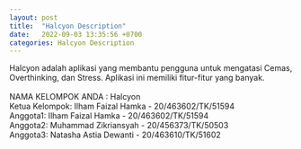 ```yaml
---
layout: post
title:  "Halcyon Description"
date:   2022-09-03 13:35:56 +0700
categories: Halcyon Description
---
```

Halcyon adalah aplikasi yang membantu pengguna untuk mengatasi Cemas, Overthinking, dan Stress. Aplikasi ini memiliki fitur-fitur yang banyak.<br>
<br>
NAMA KELOMPOK ANDA : Halcyon <br>
Ketua Kelompok: Ilham Faizal Hamka - 20/463602/TK/51594 <br>
Anggota1: Ilham Faizal Hamka - 20/463602/TK/51594 <br>
Anggota2: Muhammad Zikriansyah - 20/456373/TK/50503 <br>
Anggota3: Natasha Astia Dewanti - 20/463610/TK/51602<br>
